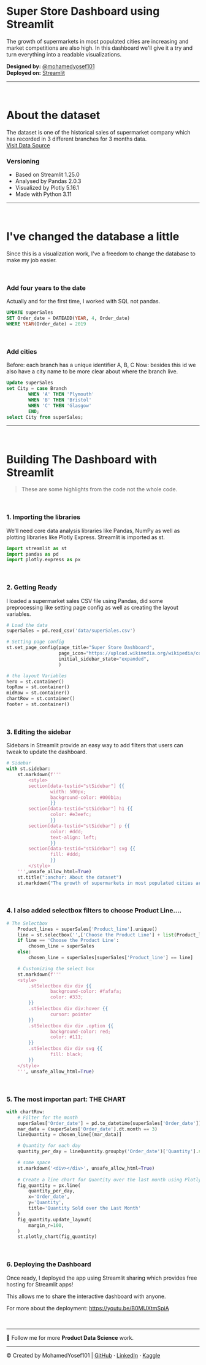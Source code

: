 # Super Store Dashboard using Streamlit
The growth of supermarkets in most populated cities are increasing and market competitions are also high. In this dashboard we'll give it a try and turn everything into a readable visualizations.

**Designed by:** [@mohamedyosef101](https://github.com/mohamedyosef101)
<br> 
 **Deployed on:** [Streamlit](https://super-dashboard.streamlit.app)
<hr>
<div><br></div>

# About the dataset
The dataset is one of the historical sales of supermarket company which has recorded in 3 different branches for 3 months data.
<br> [Visit Data Source](https://www.kaggle.com/datasets/aungpyaeap/supermarket-sales)


### Versioning
- Based on Streamlit 1.25.0
- Analysed by Pandas 2.0.3
- Visualized by Plotly 5.16.1
- Made with Python 3.11

<hr>
<div><br></div>

# I've changed the database a little
Since this is a visualization work, I've a freedom to change the database to make my job easier.
<div><br></div>

### **Add four years to the date**
Actually and for the first time, I worked with SQL not pandas.

```sql
UPDATE superSales
SET Order_date = DATEADD(YEAR, 4, Order_date)
WHERE YEAR(Order_date) = 2019
```
<div><br></div>

### **Add cities**
Before: each branch has a unique identifier A, B, C
Now: besides this id we also have a city name to be more clear about where the branch live.

```sql
Update superSales
set City = case Branch
		WHEN 'A' THEN 'Plymouth'
		WHEN 'B' THEN 'Bristol'
		WHEN 'C' THEN 'Glasgow'
		END;
select City from superSales;
```

<hr>
<div><br></div>

# Building The Dashboard with Streamlit
> These are some highlights from the code not the whole code.
<div><br></div>

### 1. Importing the libraries
We’ll need core data analysis libraries like Pandas, NumPy as well as plotting libraries like Plotly Express. Streamlit is imported as st.

```python
import streamlit as st
import pandas as pd
import plotly.express as px
```
<div><br></div>

### 2. Getting Ready
I loaded a supermarket sales CSV file using Pandas, did some preprocessing like setting page config as well as creating the layout variables.

```python
# Load the data
superSales = pd.read_csv('data/superSales.csv')

# Setting page config
st.set_page_config(page_title="Super Store Dashboard", 
                   page_icon="https://upload.wikimedia.org/wikipedia/commons/thumb/2/2f/Map-circle-blue.svg/1024px-Map-circle-blue.svg.png",
                   initial_sidebar_state="expanded",
                   )

# the layout Variables
hero = st.container()
topRow = st.container()
midRow = st.container()
chartRow = st.container()
footer = st.container()
```
<div><br></div>

### 3. Editing the sidebar
Sidebars in Streamlit provide an easy way to add filters that users can tweak to update the dashboard.

```python
# Sidebar
with st.sidebar:
    st.markdown(f'''
        <style>
        section[data-testid="stSidebar"] {{
                width: 500px;
                background-color: #000b1a;
                }}
        section[data-testid="stSidebar"] h1 {{
                color: #e3eefc;
                }}
        section[data-testid="stSidebar"] p {{
                color: #ddd;
                text-align: left;
                }}
        section[data-testid="stSidebar"] svg {{
                fill: #ddd;
                }}
        </style>
    ''',unsafe_allow_html=True)
    st.title(":anchor: About the dataset")
    st.markdown("The growth of supermarkets in most populated cities are increasing and market competitions are also high. In this dashboard we'll give it a try and turn everything into a readable visualizations.")
```
<div><br></div>

### 4. I also added selectbox filters to choose Product Line….

```python
# The Selectbox
    Product_lines = superSales['Product_line'].unique()
    line = st.selectbox('',['Choose the Product Line'] + list(Product_lines))
    if line == 'Choose the Product Line':
        chosen_line = superSales
    else:
        chosen_line = superSales[superSales['Product_line'] == line]

    # Customizing the select box
    st.markdown(f'''
    <style>
        .stSelectbox div div {{
                background-color: #fafafa;
                color: #333;
        }}
        .stSelectbox div div:hover {{
                cursor: pointer
        }}
        .stSelectbox div div .option {{
                background-color: red;
                color: #111;
        }}
        .stSelectbox div div svg {{
                fill: black;
        }}
    </style>
    ''', unsafe_allow_html=True)
```
<div><br></div>

### 5. The most importan part: THE CHART

```python
with chartRow:
    # Filter for the month
    superSales['Order_date'] = pd.to_datetime(superSales['Order_date'])
    mar_data = (superSales['Order_date'].dt.month == 3)
    lineQuantity = chosen_line[(mar_data)]

    # Quantity for each day
    quantity_per_day = lineQuantity.groupby('Order_date')['Quantity'].sum().reset_index()

    # some space
    st.markdown('<div></div>', unsafe_allow_html=True)
    
    # Create a line chart for Quantity over the last month using Plotly
    fig_quantity = px.line(
        quantity_per_day, 
        x='Order_date', 
        y='Quantity', 
        title='Quantity Sold over the Last Month'
    )
    fig_quantity.update_layout(
        margin_r=100,
    )
    st.plotly_chart(fig_quantity)

```
<div><br></div>

### 6. Deploying the Dashboard
Once ready, I deployed the app using Streamlit sharing which provides free hosting for Streamlit apps!

This allows me to share the interactive dashboard with anyone.

For more about the deployment: https://youtu.be/B0MUXtmSpiA

<div><br></div>

<hr>
🔔 Follow me for more <b>Product Data Science</b> work.
<hr>
<p>&copy; Created by MohamedYosef101 | <a href="https://github.com/mohamedyosef101"> GitHub</a> &centerdot; <a href="https://linkedin.com/in/mohamedyosef101">LinkedIn</a> &centerdot; <a href="https://kaggle.com/mohamedyosef101">Kaggle</a></p>
